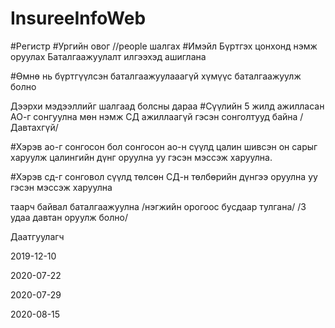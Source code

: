 # InsureeInfoWeb

#Регистр
#Ургийн овог
//people шалгах
#Имэйл
Бүртгэх цонхонд нэмж оруулах
Баталгаажуулалт илгээхэд ашиглана

#Өмнө нь бүртгүүлсэн баталгаажуулааагүй хүмүүс баталгаажуулж болно

Дээрхи мэдээллийг шалгаад болсны дараа
#Сүүлийн 5 жилд ажилласан АО-г сонгуулна мөн нэмж СД ажиллаагүй гэсэн сонголтууд байна
/Давтахгүй/

#Хэрэв ао-г сонгосон бол сонгосон ао-н сүүлд цалин шивсэн он сарыг харуулж цалингийн дүнг оруулна уу гэсэн мэссэж харуулна.

#Хэрэв сд-г сонговол сүүлд төлсөн СД-н төлбөрийн дүнгээ оруулна уу гэсэн мэссэж харуулна

таарч байвал баталгаажуулна /нэгжийн орогоос бусдаар тулгана/
/3 удаа давтан оруулж болно/

Даатгуулагч

<!-- DONE 1. Гэрээний бүртгэл -->
<!-- TODO 2. Гэрээ байгуулах боломжгүй талаар мэдээлэх
   a. Гэрээ байгуулсан
   b. Тэтгэвэрт гарсан
   c. Нас барсан -->
<!-- DONE 4. Төлбөр төлөх хүсэлт илгээх -->
<!-- DONE 5. Төлбөр төлөгдөж гэрээ байгуулагдсан талаарх мэдэгдэл -->
<!-- DONE 6. Дараагийн төлбөр хийх хугацааг сануулах мэдэгдэл -->
<!-- TODO 7. Гэрээний хугацаа дуусаж байгааг сануулах мэдэгдэл -->
<!-- TODO 8. Тухайн сард ажилласан байвал мэдэгдэл -->
<!-- DONE 9. Ногдуулалт хийгдсэн талаар мэдэгдэл -->
<!-- TODO 10. Ногдуулалт хийлгүй алгассан талаар мэдэгдэл -->
<!-- DONE 11. Гэрээг сунгах хүсэлт илгээх
    a. Өмнөх нөхцлөөр сунгах
    b. Гэрээний нөхцлийг өөрчлөн сунгах -->
<!-- TODO 12. Доод хэмжээ өөрчлөгдөж гэрээ өөрчлөгдөж байгаа талаар мэдэгдэл -->
<!-- TODO 13. Гэрээ дуусгавар болсон талаар мэдэгдэл
    a. ӨН тэтгэвэрт гарсан
    b. Нас барвал
    c. Гэрээгээ шилжүүлсэн -->
<!-- TODO 14. Гэрээ шилжүүлэх
    a. Шимтгэлийн тооцоотой талаар мэдэгдэл
    b. Байцаагч зөвшөөрөөгүй талаар мэдэгдэл -->
<!-- TODO Logging -->

2019-12-10

<!-- DONE Төлбөр төлөхөд аль саруудыг төлөхөө сонгоод төлөх боломжтой байх -->
2020-07-22
<!-- DONE Гэрээ байгуулах аймаг, сумаа сонгох -->
<!-- DONE Гэрээ байгуулах үед ажиллаж байгаа, нас барсан, тэтгэвэр тогтоолгосон эсхийг шалгах -->
2020-07-29
<!-- DONE Төлбөр төлөх дансны жагаалт төлбөр төлөх үед харуулах -->
2020-08-15
<!-- TODO Гэрээ сунгах үед аймаг сум зөв сонгогдож харуулах -->